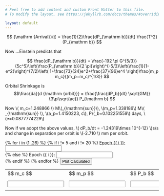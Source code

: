 ```yaml
---
# Feel free to add content and custom Front Matter to this file.
# To modify the layout, see https://jekyllrb.com/docs/themes/#overriding-theme-defaults

layout: default
---
```

<head>
	<!-- Load plotly.js into the DOM -->
    <script src='https://cdn.plot.ly/plotly-2.27.0.min.js'></script>
	<script async src="https://polyfill.io/v3/polyfill.min.js?features=es6"></script>
	<script async id="MathJax-script" async="true" src="https://cdnjs.cloudflare.com/ajax/libs/mathjax/2.7.7/MathJax.js?config=TeX-MML-AM_CHTML"></script>
</head>


$$
{\mathrm {Arrival}}(t) = \frac{1}{2}\frac{dP_{\mathrm b}}{dt} \frac{T^2}{P_{\mathrm b}}
$$

Now ...Einstein predicts that

$$
\frac{dP_{\mathrm b}}{dt} = \frac{-192 \pi G^{5/3}}{5c^5}\left(\frac{P_{\mathrm b}}{2 \pi}\right)^{-5/3}\left(\frac{1}{1-e^2}\right)^{7/2}\left( 1+\frac{73}{24}e^2+\frac{37}{96}e^4 \right)\frac{m_p m_c}{(m_p+m_c)^{1/3}}
$$

Orbital Shrinkage is $$\frac{da}{d {\mathrm {orbit}}} = \frac{\frac{dP_b}{dt} \sqrt{GM}}{3\pi\sqrt{ac}} P_{\mathrm b} $$

Now \\( m_c=1.248866 \\)  M\\(_{\mathrm{sun}}\\), \\(m_p=1.338186\\) M\\( _\{\mathrm{sun}} \\), \\(a_p=1.4150223\, c\\), P\\(_b=0.102251559\\) days, \\(e=0.0877774229\\)

Now if we adopt the above values, \\( dP_b/dt = -1.24319\times 10^{-12} \\)s/s and change in separation per orbit is \\(-2.710 \\) mm per orbit.

<body>
    <div class="centered-div">
    <div class="two-divs">
        <form id="data-form">
            {% for i in (1..26) %}
                {% if i != 5 and i != 20 %}
                    <label for="data{{ i }}"><a href="/epochs/?epoch={{ i }}" target="_blank">Epoch {{ i }}:</a></label>
                    <input type="text" id="data{{ i }}" name="data{{ i }}" ><br>
                {% else %}
                    <label for="data{{ i }}">Epoch {{ i }}:</label>
                    <input type="text" id="data{{ i }}" name="data{{ i }}" ><br>
                {% endif %}
            {% endfor %}
            <button type="submit">Plot Calculated</button>
        </form>
        <!-- <form id="plot_expected">
            <button type="submit">Plot Predicted</button>
        </form> -->
    </div>
    <div class="two-divs">
        <form id="plot_expected">
            <table>
                <tr>
                    <td><label for="mc">$$ m_c $$</label></td>
                    <td><label for="mp">$$ m_p $$</label></td>
                    <td><label for="Pb">$$ P_b $$</label></td>
                    <td><label for="e">$$ e $$</label></td>
                    <!-- <td><label for="dPdt">$$ \frac{dP_{\mathrm b}}{dt} $$</label></td> -->
                </tr>
                <tr>
                    <td><input type="text" id="mc" name="mc"></td>
                    <td><input type="text" id="mp" name="mp"></td>
                    <td><input type="text" id="Pb" name="Pb"></td>
                    <td><input type="text" id="e" name="e"></td>
                    <!-- <td><input type="text" id="dPdt" name="dPdt"></td> -->
                    <td><button type="submit">Plot Predicted</button></td>
                </tr>
            </table>
        </form>
        <div id='plot'><!-- Plotly chart will be drawn inside this DIV --></div>
	    <div id='residual'><!-- Plotly chart will be drawn inside this DIV --></div>
    </div>
    </div>
    <script src='{{ site.baseurl }}/assets/ploty_script.js'></script>
</body>

<link rel="stylesheet" href="{{ '/assets/main.css' | relative_url }}">